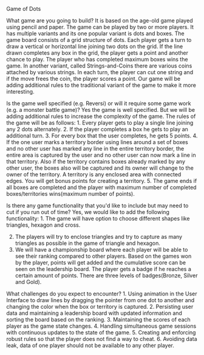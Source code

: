 Game of Dots

What game are you going to build? It is based on the age-old game played
using pencil and paper. The game can be played by two or more players.
It has multiple variants and its one popular variant is dots and boxes.
The game board consists of a grid structure of dots. Each player gets a
turn to draw a vertical or horizontal line joining two dots on the grid.
If the line drawn completes any box in the grid, the player gets a point
and another chance to play. The player who has completed maximum boxes
wins the game. In another variant, called Strings-and-Coins there are
various coins attached by various strings. In each turn, the player can
cut one string and if the move frees the coin, the player scores a
point. Our game will be adding additional rules to the traditional
variant of the game to make it more interesting.

Is the game well specified (e.g. Reversi) or will it require some game
work (e.g. a monster battle game)? Yes the game is well specified. But
we will be adding additional rules to increase the complexity of the
game. The rules of the game will be as follows: 1. Every player gets to
play a single line joining any 2 dots alternately. 2. If the player
completes a box he gets to play an additional turn. 3. For every box
that the user completes, he gets 5 points. 4. If the one user marks a
territory border using lines around a set of boxes and no other user has
marked any line in the entire territory border, the entire area is
captured by the user and no other user can now mark a line in that
territory. Also if the territory contains boxes already marked by any
other user, the boxes also will be captured and its owner will change to
the owner of the territory. A territory is any enclosed area with
connected edges. You will get bonus points for creating a territory. 5.
The game ends if all boxes are completed and the player with maximum
number of completed boxes/territories wins(maximum number of points).

Is there any game functionality that you'd like to include but may need
to cut if you run out of time? Yes, we would like to add the following
functionality: 1. The game will have option to choose different shapes
like triangles, hexagon and cross.

2.  The players will try to enclose triangles and try to capture as many
    triangles as possible in the game of triangle and hexagon.
3.  We will have a championship board where each player will be able to
    see their ranking compared to other players. Based on the games won
    by the player, points will get added and the cumulative score can be
    seen on the leadership board. The player gets a badge if he reaches
    a certain amount of points. There are three levels of badges(Bronze,
    Silver and Gold).

What challenges do you expect to encounter? 1. Using animation in the
User Interface to draw lines by dragging the pointer from one dot to
another and changing the color when the box or territory is captured. 2.
Persisting user data and maintaining a leadership board with updated
information and sorting the board based on the ranking. 3. Maintaining
the scores of each player as the game state changes. 4. Handling
simultaneous game sessions with continuous updates to the state of the
game. 5. Creating and enforcing robust rules so that the player does not
find a way to cheat. 6. Avoiding data leak, data of one player should
not be available to any other player.
